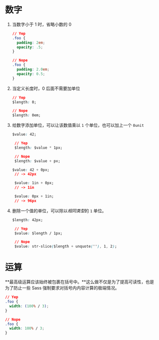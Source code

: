 # 数字

1. 当数字小于 1 时，省略小数的 0 
   ```css
   // Yep
   .foo {
     padding: 2em;
     opacity: .5;
   }

   // Nope
   .foo {
     padding: 2.0em;
     opacity: 0.5;
   }
   ```

2. 当定义长度时，0 后面不需要加单位
   ```css
   // Yep
   $length: 0;

   // Nope
   $length: 0em;
   ```

3. 给数字添加单位，可以让该数值乘以 `1` 个单位，也可以加上一个 `0unit`
   ```css
   $value: 42;

    // Yep
    $length: $value * 1px;

    // Nope
    $length: $value + px;
   ```
   ```css
   $value: 42 + 0px;
    // -> 42px

    $value: 1in + 0px;
    // -> 1in

    $value: 0px + 1in;
    // -> 96px
   ```
4. 删除一个值的单位，可以除以*相同类型*的 `1` 单位。
   ```css
   $length: 42px;

    // Yep
    $value: $length / 1px;

    // Nope
    $value: str-slice($length + unquote(''), 1, 2);
   ```

# 运算

**最高级运算应该始终被包裹在括号中。**这么做不仅是为了提高可读性，也是为了防止一些 Sass 强制要求对括号内内容计算的极端情况。
```css
// Yep
.foo {
  width: (100% / 3);
}

// Nope
.foo {
  width: 100% / 3;
}
```